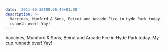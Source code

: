 ```yaml
---
date: '2011-06-30T08:06:46+01:00'
description: >-
  Vaccines, Mumford & Sons, Beirut and Arcade Fire in Hyde Park today. My cup
  runneth over! Yay!
---
```

Vaccines, Mumford & Sons, Beirut and Arcade Fire in Hyde Park today. My cup runneth over! Yay!
